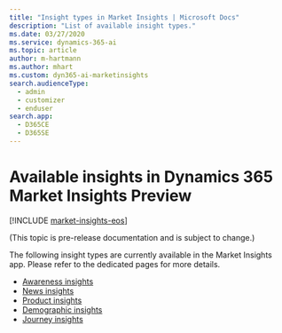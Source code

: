 ```yaml
---
title: "Insight types in Market Insights | Microsoft Docs"
description: "List of available insight types."
ms.date: 03/27/2020
ms.service: dynamics-365-ai
ms.topic: article
author: m-hartmann
ms.author: mhart
ms.custom: dyn365-ai-marketinsights
search.audienceType: 
  - admin
  - customizer
  - enduser
search.app: 
  - D365CE
  - D365SE
---
```


# Available insights in Dynamics 365 Market Insights Preview

[!INCLUDE [market-insights-eos](../includes/market-insights-eos.md)]

(This topic is pre-release documentation and is subject to change.)

The following insight types are currently available in the Market Insights app. Please refer to the dedicated pages for more details.

- [Awareness insights](awareness-insights.md)
- [News insights](news-events-insights.md)
- [Product insights](product-insights.md)
- [Demographic insights](demographic-insights.md)
- [Journey insights](journey-insights.md)
